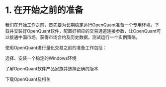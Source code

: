 # 1. 在开始之前的准备

我们在开始工作之前，首先要为长期稳定运行OpenQuant准备一个专用环境，下载并安装好OpenQuant软件，配置好相应的交易通道连接参数，让OpenQuant可以接通中国市场。获得市场合约及历史数据，测试运行一个实例策略。



使用OpenQuant进行量化交易之前的准备工作包括：

选择、安装一个稳定的Windows环境

了解OpenQuant软件产品家族并选择正确的版本

下载OpenQuant及相关



